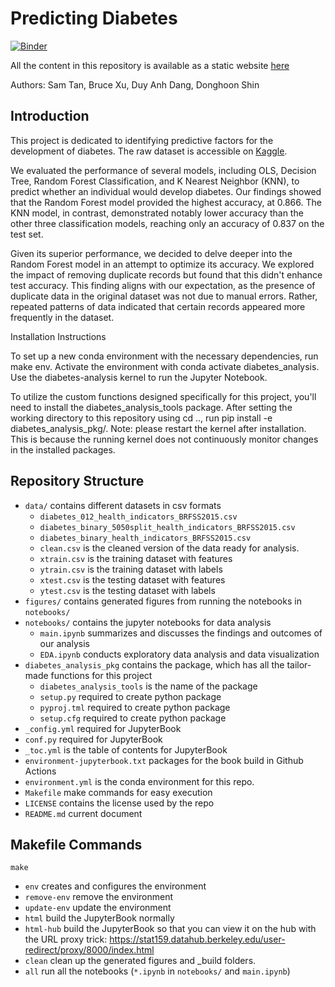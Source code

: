 # Predicting Diabetes

[![Binder](https://mybinder.org/badge_logo.svg)](https://mybinder.org/v2/gh/UCB-stat-159-s23/project-group25/HEAD?labpath=notebooks%2Fmain)

All the content in this repository is available as a static website [here](https://ucb-stat-159-s23.github.io/project-group25/)

Authors: Sam Tan, Bruce Xu, Duy Anh Dang, Donghoon Shin

## Introduction

This project is dedicated to identifying predictive factors for the development of diabetes. The raw dataset is accessible on [Kaggle](https://www.kaggle.com/datasets/alexteboul/diabetes-health-indicators-dataset).

We evaluated the performance of several models, including OLS, Decision Tree, Random Forest Classification, and K Nearest Neighbor (KNN), to predict whether an individual would develop diabetes. Our findings showed that the Random Forest model provided the highest accuracy, at 0.866. The KNN model, in contrast, demonstrated notably lower accuracy than the other three classification models, reaching only an accuracy of 0.837 on the test set.

Given its superior performance, we decided to delve deeper into the Random Forest model in an attempt to optimize its accuracy. We explored the impact of removing duplicate records but found that this didn't enhance test accuracy. This finding aligns with our expectation, as the presence of duplicate data in the original dataset was not due to manual errors. Rather, repeated patterns of data indicated that certain records appeared more frequently in the dataset. 

Installation Instructions

To set up a new conda environment with the necessary dependencies, run make env. Activate the environment with conda activate diabetes_analysis. Use the diabetes-analysis kernel to run the Jupyter Notebook.

To utilize the custom functions designed specifically for this project, you'll need to install the diabetes_analysis_tools package. After setting the working directory to this repository using cd .., run pip install -e diabetes_analysis_pkg/. Note: please restart the kernel after installation. This is because the running kernel does not continuously monitor changes in the installed packages.


## Repository Structure

- `data/` contains different datasets in csv formats
  - `diabetes_012_health_indicators_BRFSS2015.csv`
  - `diabetes_binary_5050split_health_indicators_BRFSS2015.csv`
  - `diabetes_binary_health_indicators_BRFSS2015.csv`
  - `clean.csv` is the cleaned version of the data ready for analysis. 
  - `xtrain.csv` is the training dataset with features
  - `ytrain.csv` is the training dataset with labels
  - `xtest.csv` is the testing dataset with features
  - `ytest.csv` is the testing dataset with labels
- `figures/` contains generated figures from running the notebooks in `notebooks/` 
- `notebooks/` contains the jupyter notebooks for data analysis
  - `main.ipynb` summarizes and discusses the findings and outcomes of our analysis
  - `EDA.ipynb` conducts exploratory data analysis and data visualization 
- `diabetes_analysis_pkg` contains the package, which has all the tailor-made functions for this project
  - `diabetes_analysis_tools` is the name of the package
  - `setup.py` required to create python package
  - `pyproj.tml` required to create python package
  - `setup.cfg` required to create python package
- `_config.yml` required for JupyterBook
- `conf.py` required for JupyterBook
- `_toc.yml` is the table of contents for JupyterBook
- `environment-jupyterbook.txt` packages for the book build in Github Actions
- `environment.yml` is the conda environment for this repo.
- `Makefile` make commands for easy execution
- `LICENSE` contains the license used by the repo
- `README.md` current document

## Makefile Commands

`make`
- `env` creates and configures the environment
- `remove-env` remove the environment
- `update-env` update the environment
- `html` build the JupyterBook normally
- `html-hub` build the JupyterBook so that you can view it on the hub with the URL proxy trick: https://stat159.datahub.berkeley.edu/user-redirect/proxy/8000/index.html
- `clean` clean up the generated figures and _build folders.
- `all` run all the notebooks (`*.ipynb` in `notebooks/` and `main.ipynb`)




